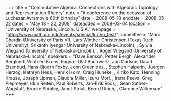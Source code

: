 +++
title = "Commutative Algebra: Connections with Algebraic Topology and Representation Theory"
note = "A conference on the occasion of Luchezar Avramov's 60th birthday"
date = 2008-05-18
enddate = 2008-05-22
dates = "May 18 - 22, 2008"
dateadded = 2008-03-04
location = "University of Nebraska, Lincoln, U.S.A."
webpage = "http://www.math.unl.edu/events/special/lucho_fest/"
committee = "Marc Chardin (University of Paris VI),  Lars Winther Christensen (Texas Tech. University), Srikanth Iyengar(University of Nebraska–Lincoln), , Sylvia Wiegand (University of Nebraska–Lincoln),  , Roger Wiegand (University of Nebraska–Lincoln)"
speakers = "Dave Benson, Petter Bergh, Alexander Berglund, Winfried Bruns, Ragnar-Olaf Buchweitz, Jon Carlson, David Eisenbud, Hans-Bjoern Foxby, John Greenlees, , Stephen Halperin, Juergen Herzog, Kathryn Hess, Henrik Holm, Craig Huneke, , Kiriko Kato, Henning Krause, Joseph Lipman, Claudia Miller, Izuru Mori, , Irena Peeva, Greg Piepmeyer, Idun Reiten, Paul Roberts, Jan-Erik Roos, , Sean Sather-Wagstaff, Brooke Shipley, Janet Striuli, Bernd Ulrich, , Clarence Wilkerson"
+++
